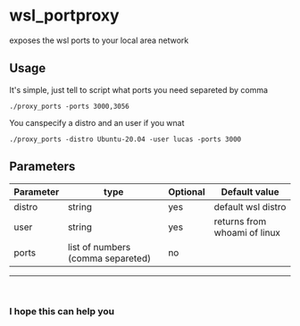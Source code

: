 # wsl_portproxy
 exposes the wsl ports to your local area network

## Usage
 It's simple, just tell to script what ports you need separeted by comma

 `./proxy_ports -ports 3000,3056`

 You canspecify a distro and an user if you wnat

 `./proxy_ports -distro Ubuntu-20.04 -user lucas -ports 3000`

## Parameters

 | Parameter | type | Optional | Default value  |
 |-----------|------|----------|----------------|
 | distro    | string |yes      | default wsl distro |
 | user      | string |yes      | returns from whoami of linux |
 | ports     | list of numbers (comma separeted) |no       | 

---
<br/>

### I hope this can help you
